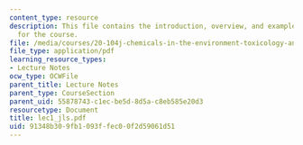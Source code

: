```yaml
---
content_type: resource
description: This file contains the introduction, overview, and examples of consideration
  for the course.
file: /media/courses/20-104j-chemicals-in-the-environment-toxicology-and-public-health-be-104j-spring-2005/91348b309fb1093ffec00f2d59061d51_lec1_jls.pdf
file_type: application/pdf
learning_resource_types:
- Lecture Notes
ocw_type: OCWFile
parent_title: Lecture Notes
parent_type: CourseSection
parent_uid: 55878743-c1ec-be5d-8d5a-c8eb585e20d3
resourcetype: Document
title: lec1_jls.pdf
uid: 91348b30-9fb1-093f-fec0-0f2d59061d51
---
```

